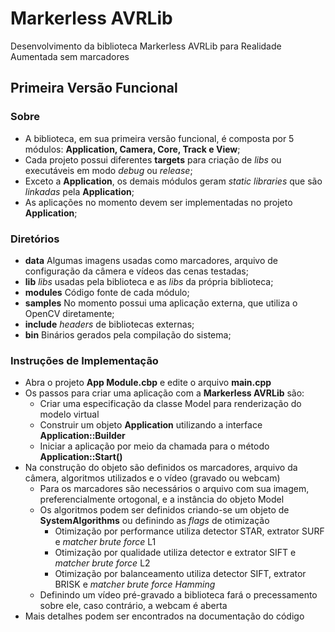 # Markerless AVRLib
Desenvolvimento da biblioteca Markerless AVRLib para Realidade Aumentada sem marcadores

## Primeira Versão Funcional

### Sobre
* A biblioteca, em sua primeira versão funcional, é composta por 5 módulos: __Application, Camera, Core, Track e View__;
* Cada projeto possui diferentes __targets__ para criação de _libs_ ou executáveis em modo _debug_ ou _release_;
* Exceto a __Application__, os demais módulos geram _static libraries_ que são _linkadas_ pela __Application__;
* As aplicações no momento devem ser implementadas no projeto __Application__;

### Diretórios
* __data__		Algumas imagens usadas como marcadores, arquivo de configuração da câmera e vídeos das cenas testadas;
* __lib__		_libs_ usadas pela biblioteca e as _libs_ da própria biblioteca;
* __modules__	Código fonte de cada módulo;
* __samples__	No momento possui uma aplicação externa, que utiliza o OpenCV diretamente;
* __include__	_headers_ de bibliotecas externas;
* __bin__		Binários gerados pela compilação do sistema;

### Instruções de Implementação
* Abra o projeto __App Module.cbp__ e edite o arquivo __main.cpp__
* Os passos para criar uma aplicação com a __Markerless AVRLib__ são:
	* Criar uma especificação da classe Model para renderização do modelo virtual
	* Construir um objeto __Application__ utilizando a interface __Application::Builder__
	* Iniciar a aplicação por meio da chamada para o método __Application::Start()__
* Na construção do objeto são definidos os marcadores, arquivo da câmera, algoritmos utilizados e o vídeo (gravado ou webcam)
	* Para os marcadores são necessários o arquivo com sua imagem, preferencialmente ortogonal, e a instância do objeto Model
	* Os algoritmos podem ser definidos criando-se um objeto de __SystemAlgorithms__ ou definindo as _flags_ de otimização
		* Otimização por performance utiliza detector STAR, extrator SURF e _matcher brute force_ L1
		* Otimização por qualidade utiliza detector e extrator SIFT e _matcher brute force_ L2
		* Otimização por balanceamento utiliza detector SIFT, extrator BRISK e _matcher brute force Hamming_
	* Definindo um vídeo pré-gravado a biblioteca fará o precessamento sobre ele, caso contrário, a webcam é aberta
* Mais detalhes podem ser encontrados na documentação do código